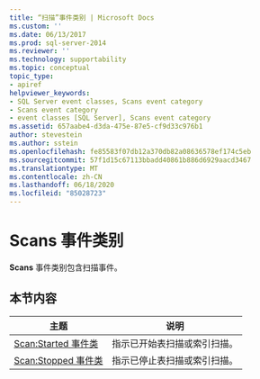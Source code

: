 ```yaml
---
title: “扫描”事件类别 | Microsoft Docs
ms.custom: ''
ms.date: 06/13/2017
ms.prod: sql-server-2014
ms.reviewer: ''
ms.technology: supportability
ms.topic: conceptual
topic_type:
- apiref
helpviewer_keywords:
- SQL Server event classes, Scans event category
- Scans event category
- event classes [SQL Server], Scans event category
ms.assetid: 657aabe4-d3da-475e-87e5-cf9d33c976b1
author: stevestein
ms.author: sstein
ms.openlocfilehash: fe85583f07db12a370db82a08636578ef174c5eb
ms.sourcegitcommit: 57f1d15c67113bbadd40861b886d6929aacd3467
ms.translationtype: MT
ms.contentlocale: zh-CN
ms.lasthandoff: 06/18/2020
ms.locfileid: "85028723"
---
```

# <a name="scans-event-category"></a>Scans 事件类别
  **Scans** 事件类别包含扫描事件。  
  
## <a name="in-this-section"></a>本节内容  
  
|主题|说明|  
|-----------|-----------------|  
|[Scan:Started 事件类](scan-started-event-class.md)|指示已开始表扫描或索引扫描。|  
|[Scan:Stopped 事件类](scan-stopped-event-class.md)|指示已停止表扫描或索引扫描。|  
  
  
